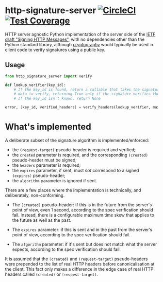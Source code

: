 # http-signature-server [![CircleCI](https://circleci.com/gh/michalc/python-http-signature-server.svg?style=shield)](https://circleci.com/gh/michalc/python-http-signature-server) [![Test Coverage](https://api.codeclimate.com/v1/badges/13edfb23364413ec24c3/test_coverage)](https://codeclimate.com/github/michalc/python-http-signature-server/test_coverage)

HTTP server agnostic Python implementation of the server side of the [IETF draft "Signing HTTP Messages"](https://tools.ietf.org/html/draft-ietf-httpbis-message-signatures-00), with no dependencies other than the Python standard library, although [cryptography](https://github.com/pyca/cryptography) would typically be used in client code to verify signatures using a public key.


## Usage

```python
from http_signature_server import verify

def lookup_verifier(key_id):
    # If the key_id is found, return a callable that takes the signature and
    # data to verify, returning True only if the signature verifies the data
    # If the key_id isn't known, return None

error, (key_id, verified_headers) = verify_headers(lookup_verifier, max_skew, method, path, headers)
```


# What's implemented

A deliberate subset of the signature algorithm is implemented/enforced:

- the `(request-target)` pseudo-header is required and verified;
- the `created` parameter is required, and the corresponding `(created)` pseudo-header must be signed;
- the `headers` parameter is required;
- the `expires` parameter, if sent, must _not_ correspond to a signed `(expires)` pseudo-header;
- the `algorithm` parameter is ignored if sent.

There are a few places where the implementation is technically, and deliberately, non-conforming.

- The `(created)` pseudo-header: if this is in the future from the server's point of view, even 1 second, according to the spec verification should fail. Instead, there is a configurable maximum time skew that applies to the future as well as the past.

- The `expires` parameter: if this is sent and in the past from the server's point of view, according to the spec verification should fail.

- The `algorithm` parameter: if it's sent but does not match what the server expects, according to the spec verification should fail.

It is assumed that the `(created)` and `(request-target)` pseudo-headers were prepended to the list of real HTTP headers before canonicalisation at the client. This fact only makes a difference in the edge case of real HTTP headers called `(created)` or `(request-target)`.
